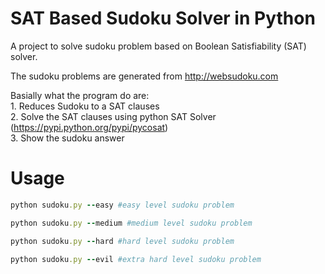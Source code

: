 
SAT Based Sudoku Solver in Python
====

A project to solve sudoku problem based on Boolean Satisfiability (SAT) solver.

The sudoku problems are generated from http://websudoku.com

Basially what the program do are:
<br>1. Reduces Sudoku to a SAT clauses 
<br>2. Solve the SAT clauses using python SAT Solver (https://pypi.python.org/pypi/pycosat)
<br>3. Show the sudoku answer

Usage
====

```ruby
python sudoku.py --easy #easy level sudoku problem

python sudoku.py --medium #medium level sudoku problem

python sudoku.py --hard #hard level sudoku problem

python sudoku.py --evil #extra hard level sudoku problem
```